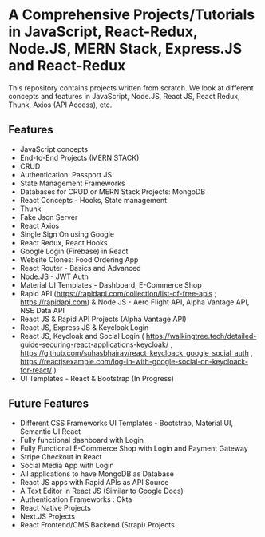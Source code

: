 # A Comprehensive Projects/Tutorials in JavaScript, React-Redux, Node.JS, MERN Stack, Express.JS and React-Redux
This repository contains projects written from scratch. We look at different concepts and features in JavaScript, Node.JS, React JS, React Redux, Thunk, Axios (API Access), etc.

## Features

- JavaScript concepts
- End-to-End Projects (MERN STACK)
- CRUD
- Authentication: Passport JS
- State Management Frameworks
- Databases for CRUD or MERN Stack Projects: MongoDB
- React Concepts - Hooks, State management
- Thunk
- Fake Json Server
- React Axios
- Single Sign On using Google
- React Redux, React Hooks
- Google Login (Firebase) in React
- Website Clones: Food Ordering App
- React Router - Basics and Advanced
- Node.JS - JWT Auth
- Material UI Templates - Dashboard, E-Commerce Shop
- Rapid API (https://rapidapi.com/collection/list-of-free-apis ; https://rapidapi.com) & Node JS - Aero Flight API, Alpha Vantage API, NSE Data API
- React JS & Rapid API Projects (Alpha Vantage API)
- React JS, Express JS & Keycloak Login
- React JS, Keycloak and Social Login ( https://walkingtree.tech/detailed-guide-securing-react-applications-keycloak/ , https://github.com/suhasbhairav/react_keycloack_google_social_auth , https://reactjsexample.com/log-in-with-google-social-on-keycloack-for-react/ )
- UI Templates - React & Bootstrap (In Progress)


## Future Features
- Different CSS Frameworks UI Templates - Bootstrap, Material UI, Semantic UI React
- Fully functional dashboard with Login
- Fully Functional E-Commerce Shop with Login and Payment Gateway
- Stripe Checkout in React
- Social Media App with Login
- All applications to have MongoDB as Database
- React JS apps with Rapid APIs as API Source
- A Text Editor in React JS (Similar to Google Docs)
- Authentication Frameworks : Okta
- React Native Projects
- Next.JS Projects
- React Frontend/CMS Backend (Strapi) Projects